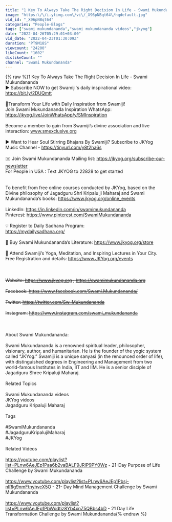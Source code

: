 ```yaml
---
title: "1 Key To Always Take The Right Decision In Life - Swami Mukundananda"
image: "https:\/\/i.ytimg.com\/vi\/_X96pNBqt64\/hqdefault.jpg"
vid_id: "_X96pNBqt64"
categories: "People-Blogs"
tags: ["swami mukundananda","swami mukundananda videos","jkyog"]
date: "2022-04-26T05:29:01+03:00"
vid_date: "2022-04-23T01:30:09Z"
duration: "PT9M18S"
viewcount: "24200"
likeCount: "1602"
dislikeCount: ""
channel: "Swami Mukundananda"
---
```

{% raw %}1 Key To Always Take The Right Decision In Life - Swami Mukundananda<br />▶ Subscribe NOW to get Swamiji's daily inspirational video:  <a rel="nofollow" target="blank" href="https://bit.ly/2DUQmtt">https://bit.ly/2DUQmtt</a><br /><br />📱Transform Your Life with Daily Inspiration from Swamiji! <br />Join Swami Mukundananda Inspiration WhatsApp:  <a rel="nofollow" target="blank" href="https://jkyog.live/JoinWhatsApp/y/SMInspiration">https://jkyog.live/JoinWhatsApp/y/SMInspiration</a><br /><br />Become a member to gain from Swamiji’s divine association and live interaction: www.smexclusive.org<br /><br />▶ Want to Hear Soul Stirring Bhajans By Swamiji? Subscribe to JKYog Music Channel - <a rel="nofollow" target="blank" href="https://tinyurl.com/y8t2ha6s">https://tinyurl.com/y8t2ha6s</a><br /><br />✉️ Join Swami Mukundananda Mailing list: <a rel="nofollow" target="blank" href="https://jkyog.org/subscribe-our-newsletter">https://jkyog.org/subscribe-our-newsletter</a><br />For People in USA : Text JKYOG to 22828 to get started<br /><br /><br />To benefit from free online courses conducted by JKYog, based on the Divine philosophy of Jagadguru Shri Kripalu ji Maharaj and Swami Mukundananda’s books: <a rel="nofollow" target="blank" href="https://www.jkyog.org/online_events">https://www.jkyog.org/online_events</a><br /><br />LinkedIn: <a rel="nofollow" target="blank" href="https://in.linkedin.com/in/swamimukundananda">https://in.linkedin.com/in/swamimukundananda</a><br />Pinterest: <a rel="nofollow" target="blank" href="https://www.pinterest.com/SwamiMukundananda">https://www.pinterest.com/SwamiMukundananda</a><br /><br />💡 Register to Daily Sadhana Program: <br /><a rel="nofollow" target="blank" href="https://mydailysadhana.org/">https://mydailysadhana.org/</a><br /><br />🛒 Buy Swami Mukundananda’s Literature: <a rel="nofollow" target="blank" href="https://www.jkyog.org/store">https://www.jkyog.org/store</a><br /><br />📆 Attend Swamiji’s Yoga, Meditation, and Inspiring Lectures in Your City.  <br />Free Registration and details:  <a rel="nofollow" target="blank" href="https://www.JKYog.org/events">https://www.JKYog.org/events</a><br /><br />~~~~~~~~~~~~~~~~~~~~~~~~~~~~~~~~~~~~~~~~~~~~<br /><br />Website: <a rel="nofollow" target="blank" href="https://www.jkyog.org">https://www.jkyog.org</a> ;  <a rel="nofollow" target="blank" href="https://swamimukundananda.org">https://swamimukundananda.org</a><br />                <br />Facebook: <a rel="nofollow" target="blank" href="https://www.facebook.com/Swami.Mukundananda/">https://www.facebook.com/Swami.Mukundananda/</a><br /><br />Twitter: <a rel="nofollow" target="blank" href="https://twitter.com/Sw_Mukundananda">https://twitter.com/Sw_Mukundananda</a><br /><br />Instagram: <a rel="nofollow" target="blank" href="https://www.instagram.com/swami_mukundananda">https://www.instagram.com/swami_mukundananda</a><br /><br />~~~~~~~~~~~~~~~~~~~~~~~~~~~~~~~~~~~~~~~~~~~~<br /><br />About Swami Mukundananda:<br /><br />Swami Mukundananda is a renowned spiritual leader, philosopher, visionary, author, and humanitarian.  He is the founder of the yogic system called “JKYog.”  Swamiji is a unique sanyasi (in the renounced order of life), with distinguished degrees in Engineering and Management from two world-famous Institutes in India, IIT and IIM.  He is a senior disciple of Jagadguru Shree Kripaluji Maharaj.<br /><br />Related Topics<br /><br />Swami Mukundananda videos<br />JKYog videos<br />Jagadguru Kripaluji Maharaj<br /><br />Tags<br /><br />#SwamiMukundananda<br />#JagadguruKripalujiMaharaj<br />#JKYog <br /><br />Related Videos<br /><br /><a rel="nofollow" target="blank" href="https://youtube.com/playlist?list=PLnw6AeJEp1Paa6b2vaBALF9JRlP9PY0Wz">https://youtube.com/playlist?list=PLnw6AeJEp1Paa6b2vaBALF9JRlP9PY0Wz</a> - 21-Day Purpose of Life Challenge by Swami Mukundananda<br /><br /><a rel="nofollow" target="blank" href="https://www.youtube.com/playlist?list=PLnw6AeJEp1Pbsj-nIRlg9nmFtnyhvcX5O">https://www.youtube.com/playlist?list=PLnw6AeJEp1Pbsj-nIRlg9nmFtnyhvcX5O</a> - 21- Day Mind Management Challenge by Swami Mukundananda<br /><br /><a rel="nofollow" target="blank" href="https://www.youtube.com/playlist?list=PLnw6AeJEp1PbWodtiz8Yb4xnZ5QBbs4bD">https://www.youtube.com/playlist?list=PLnw6AeJEp1PbWodtiz8Yb4xnZ5QBbs4bD</a> - 21 Day Life Transformation Challenge by Swami Mukundananda{% endraw %}

